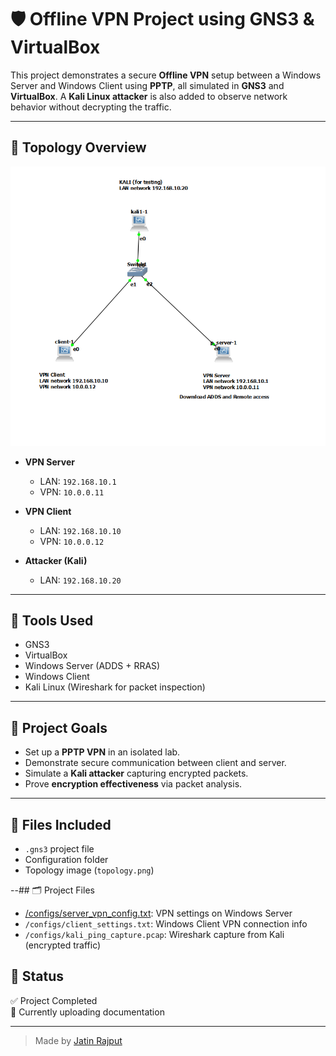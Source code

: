 # 🛡️ Offline VPN Project using GNS3 & VirtualBox

This project demonstrates a secure **Offline VPN** setup between a Windows Server and Windows Client using **PPTP**, all simulated in **GNS3** and **VirtualBox**. A **Kali Linux attacker** is also added to observe network behavior without decrypting the traffic.

---

## 🔧 Topology Overview

![Topology](topology.png)

- **VPN Server**
  - LAN: `192.168.10.1`
  - VPN: `10.0.0.11`

- **VPN Client**
  - LAN: `192.168.10.10`
  - VPN: `10.0.0.12`

- **Attacker (Kali)**
  - LAN: `192.168.10.20`

---

## 🧰 Tools Used

- GNS3
- VirtualBox
- Windows Server (ADDS + RRAS)
- Windows Client
- Kali Linux (Wireshark for packet inspection)

---

## 🎯 Project Goals

- Set up a **PPTP VPN** in an isolated lab.
- Demonstrate secure communication between client and server.
- Simulate a **Kali attacker** capturing encrypted packets.
- Prove **encryption effectiveness** via packet analysis.

---

## 📂 Files Included

- `.gns3` project file
- Configuration folder
- Topology image (`topology.png`)

--## 🗂️ Project Files

- [/configs/server_vpn_config.txt](https://github.com/jatin-rajputt/offline-vpn/blob/main/configs/windows-vpn-server-setup.txt): VPN settings on Windows Server
- `/configs/client_settings.txt`: Windows Client VPN connection info
- `/configs/kali_ping_capture.pcap`: Wireshark capture from Kali (encrypted traffic)


## 📌 Status

✅ Project Completed  
🔄 Currently uploading documentation

---

> Made by [Jatin Rajput](https://github.com/jatin-rajputt)

